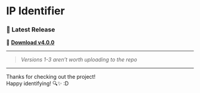 # IP Identifier

### 🚀 Latest Release

🎉 **[Download v4.0.0](https://github.com/RealMbrads/IP-Identifier/releases)**

---

> *Versions 1-3 aren’t worth uploading to the repo*

---

Thanks for checking out the project!  
Happy identifying! 🔍✨ :D
